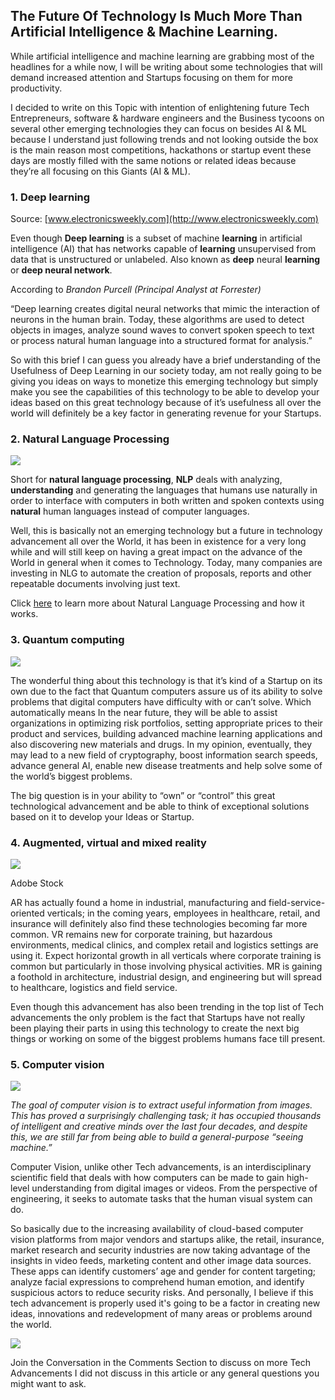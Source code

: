 ## The Future Of Technology Is Much More Than Artificial Intelligence & Machine Learning.

While artificial intelligence and machine learning are grabbing most of the headlines for a while now, I will be writing about some technologies that will demand increased attention and Startups focusing on them for more productivity.

I decided to write on this Topic with intention of enlightening future Tech Entrepreneurs, software & hardware engineers and the Business tycoons on several other emerging technologies they can focus on besides AI & ML because I understand just following trends and not looking outside the box is the main reason most competitions, hackathons or startup event these days are mostly filled with the same notions or related ideas because they’re all focusing on this Giants (AI & ML).

### 1\. Deep learning

Source: [www.electronicsweekly.com](http://www.electronicsweekly.com)

Even though **Deep learning** is a subset of machine **learning** in artificial intelligence (AI) that has networks capable of **learning** unsupervised from data that is unstructured or unlabeled. Also known as **deep** neural **learning** or **deep neural network**.

According to *Brandon Purcell (*Principal Analyst at Forrester*)*

“Deep learning creates digital neural networks that mimic the interaction of neurons in the human brain. Today, these algorithms are used to detect objects in images, analyze sound waves to convert spoken speech to text or process natural human language into a structured format for analysis.”

So with this brief I can guess you already have a brief understanding of the Usefulness of Deep Learning in our society today, am not really going to be giving you ideas on ways to monetize this emerging technology but simply make you see the capabilities of this technology to be able to develop your ideas based on this great technology because of it’s usefulness all over the world will definitely be a key factor in generating revenue for your Startups.

### 2\. Natural Language Processing

![](https://cdn.hashnode.com/res/hashnode/image/upload/v1659531944189/luMycn-xT3.png)

Short for **natural language processing**, **NLP** deals with analyzing, **understanding** and generating the languages that humans use naturally in order to interface with computers in both written and spoken contexts using **natural** human languages instead of computer languages.

Well, this is basically not an emerging technology but a future in technology advancement all over the World, it has been in existence for a very long while and will still keep on having a great impact on the advance of the World in general when it comes to Technology. Today, many companies are investing in NLG to automate the creation of proposals, reports and other repeatable documents involving just text.

Click [here](https://searchbusinessanalytics.techtarget.com/definition/natural-language-processing-NLP) to learn more about Natural Language Processing and how it works.

### 3\. Quantum computing

![](https://cdn.hashnode.com/res/hashnode/image/upload/v1659531946078/jSV2lo0gI3.jpeg)

The wonderful thing about this technology is that it’s kind of a Startup on its own due to the fact that Quantum computers assure us of its ability to solve problems that digital computers have difficulty with or can’t solve. Which automatically means In the near future, they will be able to assist organizations in optimizing risk portfolios, setting appropriate prices to their product and services, building advanced machine learning applications and also discovering new materials and drugs. In my opinion, eventually, they may lead to a new field of cryptography, boost information search speeds, advance general AI, enable new disease treatments and help solve some of the world’s biggest problems.

The big question is in your ability to “own” or “control” this great technological advancement and be able to think of exceptional solutions based on it to develop your Ideas or Startup.

### 4\. Augmented, virtual and mixed reality

![](https://cdn.hashnode.com/res/hashnode/image/upload/v1659531947625/cy8E61Np6.jpeg)

Adobe Stock

AR has actually found a home in industrial, manufacturing and field-service-oriented verticals; in the coming years, employees in healthcare, retail, and insurance will definitely also find these technologies becoming far more common. VR remains new for corporate training, but hazardous environments, medical clinics, and complex retail and logistics settings are using it. Expect horizontal growth in all verticals where corporate training is common but particularly in those involving physical activities. MR is gaining a foothold in architecture, industrial design, and engineering but will spread to healthcare, logistics and field service.

Even though this advancement has also been trending in the top list of Tech advancements the only problem is the fact that Startups have not really been playing their parts in using this technology to create the next big things or working on some of the biggest problems humans face till present.

### 5\. Computer vision

![](https://cdn.hashnode.com/res/hashnode/image/upload/v1659531949078/LOQDBZIEG.jpeg)

*The goal of computer vision is to extract useful information from images. This has proved a surprisingly challenging task; it has occupied thousands of intelligent and creative minds over the last four decades, and despite this, we are still far from being able to build a general-purpose “seeing machine.”*

Computer Vision, unlike other Tech advancements, is an interdisciplinary scientific field that deals with how computers can be made to gain high-level understanding from digital images or videos. From the perspective of engineering, it seeks to automate tasks that the human visual system can do.

So basically due to the increasing availability of cloud-based computer vision platforms from major vendors and startups alike, the retail, insurance, market research and security industries are now taking advantage of the insights in video feeds, marketing content and other image data sources. These apps can identify customers’ age and gender for content targeting; analyze facial expressions to comprehend human emotion, and identify suspicious actors to reduce security risks. And personally, I believe if this tech advancement is properly used it's going to be a factor in creating new ideas, innovations and redevelopment of many areas or problems around the world.

![](https://cdn.hashnode.com/res/hashnode/image/upload/v1659531950445/Bw9IoY2XF.png)

Join the Conversation in the Comments Section to discuss on more Tech Advancements I did not discuss in this article or any general questions you might want to ask.